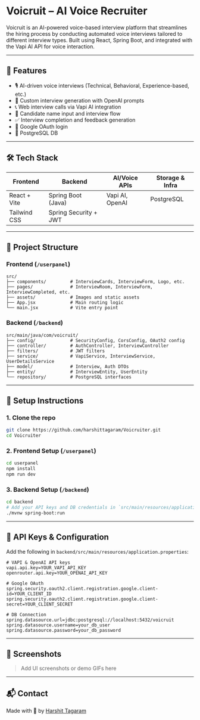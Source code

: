 # Voicruit – AI Voice Recruiter

Voicruit is an AI-powered voice-based interview platform that streamlines the hiring process by conducting automated voice interviews tailored to different interview types. Built using React, Spring Boot, and integrated with the Vapi AI API for voice interaction.

---

## 🚀 Features

- 🎙️ AI-driven voice interviews (Technical, Behavioral, Experience-based, etc.)
- 🧠 Custom interview generation with OpenAI prompts
- 📞 Web interview calls via Vapi AI integration
- 👤 Candidate name input and interview flow
- ✅ Interview completion and feedback generation
- 🔐 Google OAuth login 
- 🧾 PostgreSQL DB

---

## 🛠️ Tech Stack

| Frontend           | Backend               | AI/Voice APIs       | Storage & Infra  |
|--------------------|------------------------|----------------------|------------------|
| React + Vite       | Spring Boot (Java)     | Vapi AI, OpenAI      | PostgreSQL       |
| Tailwind CSS       | Spring Security + JWT  |                      |                  |

---

## 📂 Project Structure

### Frontend (`/userpanel`)
```
src/
├── components/         # InterviewCards, InterviewForm, Logo, etc.
├── pages/              # InterviewRoom, InterviewForm, InterviewCompleted, etc.
├── assets/             # Images and static assets
├── App.jsx             # Main routing logic
└── main.jsx            # Vite entry point
```

### Backend (`/backend`)
```
src/main/java/com/voicruit/
├── config/             # SecurityConfig, CorsConfig, OAuth2 config
├── controller/         # AuthController, InterviewController
├── filters/            # JWT filters
├── service/            # VapiService, InterviewService, UserDetailsService
├── model/              # Interview, Auth DTOs
├── entity/             # InterviewEntity, UserEntity
└── repository/         # PostgreSQL interfaces
```

---

## 🔧 Setup Instructions

### 1. Clone the repo
```bash
git clone https://github.com/harshittagaram/Voicruiter.git
cd Voicruiter
```

### 2. Frontend Setup (`/userpanel`)
```bash
cd userpanel
npm install
npm run dev
```

### 3. Backend Setup (`/backend`)
```bash
cd backend
# Add your API keys and DB credentials in `src/main/resources/application.properties`
./mvnw spring-boot:run
```

---

## 🔑 API Keys & Configuration

Add the following in `backend/src/main/resources/application.properties`:

```properties
# VAPI & OpenAI API keys
vapi.api.key=YOUR_VAPI_API_KEY
openrouter.api.key=YOUR_OPENAI_API_KEY

# Google OAuth
spring.security.oauth2.client.registration.google.client-id=YOUR_CLIENT_ID
spring.security.oauth2.client.registration.google.client-secret=YOUR_CLIENT_SECRET

# DB Connection
spring.datasource.url=jdbc:postgresql://localhost:5432/voicruit
spring.datasource.username=your_db_user
spring.datasource.password=your_db_password
```

---

## 📸 Screenshots

> Add UI screenshots or demo GIFs here

---

## 📬 Contact

Made with 💼 by [Harshit Tagaram](https://github.com/harshittagaram)
